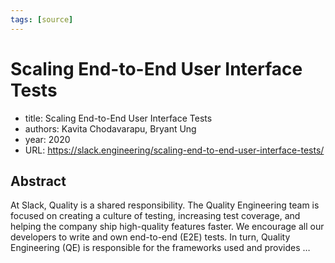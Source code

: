 ```yaml
---
tags: [source]
---
```


# Scaling End-to-End User Interface Tests

- title: Scaling End-to-End User Interface Tests
- authors: Kavita Chodavarapu, Bryant Ung
- year: 2020
- URL: https://slack.engineering/scaling-end-to-end-user-interface-tests/

## Abstract
At Slack, Quality is a shared responsibility. The Quality Engineering team is focused on creating a culture of testing, increasing test coverage, and helping the company ship high-quality features faster. We encourage all our developers to write and own end-to-end (E2E) tests. In turn, Quality Engineering (QE) is responsible for the frameworks used and provides …
